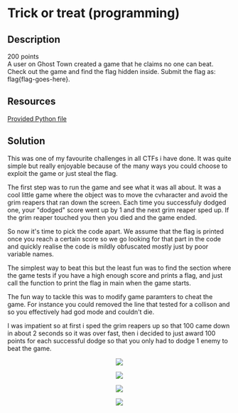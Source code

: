 # Trick or treat (programming) 

## Description

200 points  
A user on Ghost Town created a game that he claims no one can beat. Check out the game and find the flag hidden inside. 
Submit the flag as: flag{flag-goes-here}.

## Resources

[Provided Python file]()

## Solution

This was one of my favourite challenges in all CTFs i have done. It was quite simple but really enjoyable because of the many ways you could choose to exploit the game or just steal the flag.

The first step was to run the game and see what it was all about. It was a cool little game where the object was to move the cvharacter and avoid the grim reapers that ran down the screen. Each time you successfuly dodged one, your "dodged" score went up by 1 and the next grim reaper sped up. If the grim reaper touched you then you died and the game ended.

So now it's time to pick the code apart. We assume that the flag is printed once you reach a certain score so we go looking for that part in the code and quickly realise the code is mildly obfuscated mostly just by poor variable names. 

The simplest way to beat this but the least fun was to find the section where the game tests if you have a high enough score and prints a flag, and just call the function to print the flag in main when the game starts.

The fun way to tackle this was to modify game paramters to cheat the game. For instance you could removed the line that tested for a collison and so you effectively had god mode and couldn't die.

I was impatient so at first i sped the grim reapers up so that 100 came down in about 2 seconds so it was over fast, then i decided to just award 100 points for each successful dodge so that you only had to dodge 1 enemy to beat the game.


<p align="center"><img src="_images/1challengeDesc.png"></p>

<p align="center"><img src="_images/2nc.png"></p>

<p align="center"><img src="_images/3dcode.png"></p>

<p align="center"><img src="_images/5solve.png"></p>
